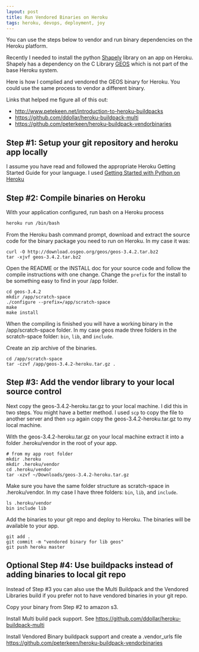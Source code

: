 ```yaml
---
layout: post
title: Run Vendored Binaries on Heroku
tags: heroku, devops, deployment, joy
---
```


You can use the steps below to vendor and run binary dependencies on the Heroku platform. 

Recently I needed to install the python [Shapely](https://pypi.python.org/pypi/Shapely) library on an app on Heroku. Shapely has a dependency on the C Library [GEOS](http://trac.osgeo.org/geos/) which is not part of the base Heroku system. 

Here is how I complied and vendored the GEOS binary for Heroku. You could use the same process to vendor a different binary.

Links that helped me figure all of this out:

* http://www.petekeen.net/introduction-to-heroku-buildpacks
* https://github.com/ddollar/heroku-buildpack-multi
* https://github.com/peterkeen/heroku-buildpack-vendorbinaries

Step #1: Setup your git repository and heroku app locally
----

I assume you have read and followed the appropriate Heroku Getting Started Guide for your language. I used [Getting Started with Python on Heroku](https://devcenter.heroku.com/articles/getting-started-with-python)


Step #2: Compile binaries on Heroku
----

With your application configured, run bash on a Heroku process

```bash
heroku run /bin/bash
```

From the Heroku bash command prompt, download and extract the source code for the binary package you need to run on Heroku. In my case it was:

```shell
curl -O http://download.osgeo.org/geos/geos-3.4.2.tar.bz2
tar -xjvf geos-3.4.2.tar.bz2
```

Open the README or the INSTALL doc for your source code and follow the compile instructions with one change. Change the `prefix` for the install to be something easy to find in your /app folder.

```shell
cd geos-3.4.2
mkdir /app/scratch-space
./configure --prefix=/app/scratch-space
make
make install
```

When the compiling is finished you will have a working binary in the /app/scratch-space folder. In my case geos made three folders in the scratch-space folder: `bin`, `lib`, and `include`.

Create an zip archive of the binaries. 

```shell
cd /app/scratch-space
tar -czvf /app/geos-3.4.2-heroku.tar.gz .
```

Step #3: Add the vendor library to your local source control 
----

Next copy the geos-3.4.2-heroku.tar.gz to your local machine. I did this in two steps. You might have a better method. I used `scp` to copy the file to another server and then `scp` again copy the geos-3.4.2-heroku.tar.gz to my local machine. 

With the geos-3.4.2-heroku.tar.gz on your local machine extract it into a folder .heroku/vendor in the root of your app. 


```shell
# from my app root folder
mkdir .heroku
mkdir .heroku/vendor
cd .heroku/vendor
tar -xzvf ~/Downloads/geos-3.4.2-heroku.tar.gz
```

Make sure you have the same folder structure as scratch-space in .heroku/vendor. In my case I have three folders: `bin`, `lib`, and `include`.

```shell
ls .heroku/vendor
bin include lib
```

Add the binaries to your git repo and deploy to Heroku. The binaries will be available to your app.

```shell
git add .
git commit -m "vendored binary for lib geos"
git push heroku master
```

Optional Step #4: Use buildpacks instead of adding binaries to local git repo
----

Instead of Step #3 you can also use the Multi Buildpack and the Vendored Libraries build if you prefer not to have vendored binaries in your git repo. 

Copy your binary from Step #2 to amazon s3. 

Install Multi build pack support. See https://github.com/ddollar/heroku-buildpack-multi

Install Vendored Binary buildpack support and create a .vendor_urls file https://github.com/peterkeen/heroku-buildpack-vendorbinaries

